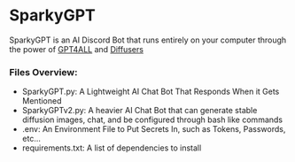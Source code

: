 # SparkyGPT
SparkyGPT is an AI Discord Bot that runs entirely on your computer through the power of [GPT4ALL](https://github.com/nomic-ai/gpt4all) and [Diffusers](https://github.com/huggingface/diffusers)

### Files Overview:

- SparkyGPT.py: A Lightweight AI Chat Bot That Responds When it Gets Mentioned
- SparkyGPTv2.py: A heavier AI Chat Bot that can generate stable diffusion images, chat, and be configured through bash like commands
- .env: An Environment File to Put Secrets In, such as Tokens, Passwords, etc...
- requirements.txt: A list of dependencies to install 
